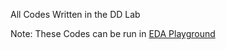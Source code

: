 All Codes Written in the DD Lab

Note: These Codes can be run in [EDA Playground](https://edaplayground.com)

